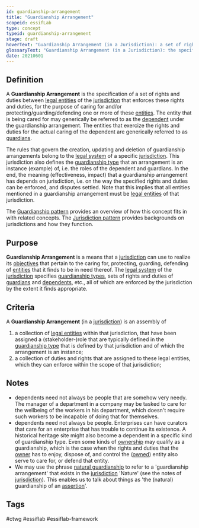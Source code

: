 ```yaml
---
id: guardianship-arrangement
title: "Guardianship Arrangement"
scopeid: essifLab
type: concept
typeid: guardianship-arrangement
stage: draft
hoverText: "Guardianship Arrangement (in a Jurisdiction): a set of rights and duties between Legal Entities of the Jurisdiction that have been established and are enforced within that Jurisdiction for the purpose of caring for and/or protecting/guarding/defending one or more of these Entities."
glossaryText: "Guardianship Arrangement (in a Jurisdiction): the specification of a set of rights and duties between %%legal entities^legal-entity%% of the %%jurisdiction^jurisdiction%% that enforces these rights and duties, for the purpose of caring for and/or protecting/guarding/defending one or more of these %%entities^legal-entity%%."
date: 20210601
---
```


## Definition
A **Guardianship Arrangement** is the specification of a set of rights and duties between [legal entities](legal-entity) of the [jurisdiction](jurisdiction) that enforces these rights and duties, for the purpose of caring for and/or protecting/guarding/defending one or more of these [entities](legal-entity). The entity that is being cared for may generically be referred to as the [dependent](dependent) under the guardianship arrangement. The entities that exercize the rights and duties for the actual caring of the dependent are generically referred to as [guardians](guardian).

The rules that govern the creation, updating and deletion of guardianship arrangements belong to the [legal system](legal-system) of a specific [jurisdiction](jurisdiction). This jurisdiction also defines the [guardianship type](guardianship-type) that an arrangement is an instance (example) of, i.e. the roles of the dependent and guardians. In the end, the meaning (effectiveness, impact) that a guardianship arrangement has depends on jurisdiction, i.e. on the way the specified rights and duties can be enforced, and disputes settled. Note that this implies that all entities mentioned in a guardianship arrangement must be [legal entities](legal-entity) of that jurisdiction.

The [Guardianship pattern](pattern-guardianship) provides an overview of how this concept fits in with related concepts.
The [Jurisdiction pattern](pattern-jurisdiction) provides backgrounds on jurisdictions and how they function.

## Purpose
**Guardianship Arrangement** is a means that a [jurisdiction](jurisdiction) can use to realize its [objectives](objective) that pertain to the caring for, protecting, guarding, defending of [entities](entity) that it finds to be in need thereof. The [legal system](legal-system) of the [jurisdiction](jurisdiction) specifies [guardianship types](guardianship-type), sets of rights and duties of [guardians](guardian) and [dependents](dependent), etc., all of which are enforced by the jurisdiction by the extent it finds appropriate.

## Criteria
A **Guardianship Arrangement** (in a [jurisdiction](jurisdiction)) is an assembly of
1. a collection of [legal entities](legal-entity) within that jurisdiction, that have been assigned a (stakeholder-)role that are typically defined in the [guardianship type](guardianship-type) that is defined by that jurisdiction and of which the arrangement is an instance;
2. a collection of duties and rights that are assigned to these legal entities, which they can enforce within the scope of that jurisdiction;

## Notes
- dependents need not always be people that are somehow very needy. The manager of a department in a company may be tasked to care for the wellbeing of the workers in his department, which doesn't require such workers to be incapable of doing that for themselves.
- dependents need not always be people. Enterprises can have curators that care for an enterprise that has trouble to continue its existence. A historical heritage site might also become a dependent in a specific kind of guardianship type. Even some kinds of [ownership](ownership) may qualify as a guardianship, which is the case when the rights and duties that the [owner](owner) has to enjoy, dispose of, and control the ([owned](owned)) entity also serve to care for, or defend that entity.
- We may use the phrase [natural guardianship](guardianship-arrangement) to refer to a 'guardianship arrangement' that exists in the [jurisdiction](jurisdiction) 'Nature' (see the notes of [jurisdiction](jurisdiction)). This enables us to talk about things as 'the (natural) guardianship of an [assertion](assertion)'.

## Tags
#ctwg #essiflab #essiflab-framework